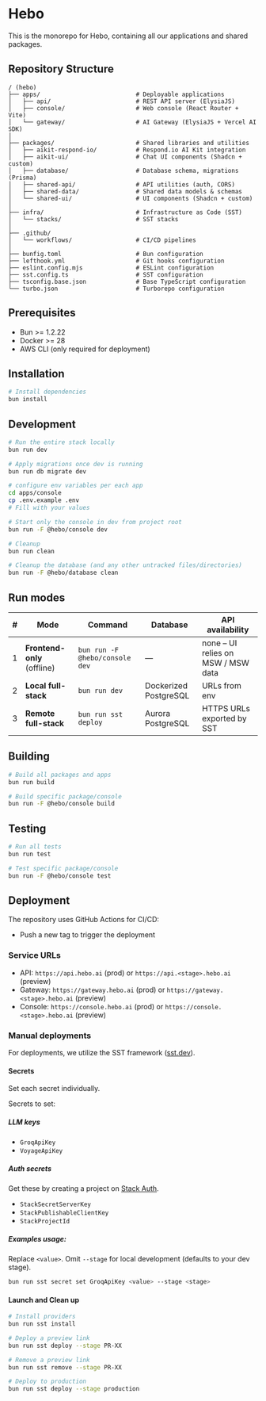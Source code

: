 # Hebo

This is the monorepo for Hebo, containing all our applications and shared packages.

## Repository Structure

```
/ (hebo)
├── apps/                           # Deployable applications
│   ├── api/                        # REST API server (ElysiaJS)
│   ├── console/                    # Web console (React Router + Vite)
│   └── gateway/                    # AI Gateway (ElysiaJS + Vercel AI SDK)
│
├── packages/                       # Shared libraries and utilities
│   ├── aikit-respond-io/           # Respond.io AI Kit integration
│   ├── aikit-ui/                   # Chat UI components (Shadcn + custom)
│   ├── database/                   # Database schema, migrations (Prisma)
│   ├── shared-api/                 # API utilities (auth, CORS)
│   ├── shared-data/                # Shared data models & schemas
│   └── shared-ui/                  # UI components (Shadcn + custom)
│
├── infra/                          # Infrastructure as Code (SST)
│   └── stacks/                     # SST stacks
│
├── .github/
│   └── workflows/                  # CI/CD pipelines
│
├── bunfig.toml                     # Bun configuration
├── lefthook.yml                    # Git hooks configuration
├── eslint.config.mjs               # ESLint configuration
├── sst.config.ts                   # SST configuration
├── tsconfig.base.json              # Base TypeScript configuration
└── turbo.json                      # Turborepo configuration
```

## Prerequisites

- Bun >= 1.2.22
- Docker >= 28
- AWS CLI (only required for deployment)

## Installation

```bash
# Install dependencies
bun install
```

## Development

```bash
# Run the entire stack locally
bun run dev
```

```bash
# Apply migrations once dev is running
bun run db migrate dev
```

```bash
# configure env variables per each app
cd apps/console
cp .env.example .env
# Fill with your values
```

```bash
# Start only the console in dev from project root
bun run -F @hebo/console dev
```

```bash
# Cleanup
bun run clean

# Cleanup the database (and any other untracked files/directories)
bun run -F @hebo/database clean
```

## Run modes

| #   | Mode                         | Command                          | Database              | API availability                        |
|-----|------------------------------|----------------------------------|-----------------------|-----------------------------------------|
| 1   | **Frontend-only** (offline)  | `bun run -F @hebo/console dev`    | —                     | none – UI relies on MSW / MSW data       |
| 2   | **Local full-stack**         | `bun run dev`                    | Dockerized PostgreSQL | URLs from env              |
| 3   | **Remote full-stack**        | `bun run sst deploy`             | Aurora PostgreSQL     | HTTPS URLs exported by SST              |

## Building

```bash
# Build all packages and apps
bun run build

# Build specific package/console
bun run -F @hebo/console build
```

## Testing

```bash
# Run all tests
bun run test

# Test specific package/console
bun run -F @hebo/console test
```

## Deployment

The repository uses GitHub Actions for CI/CD:

- Push a new tag to trigger the deployment

### Service URLs

- API: `https://api.hebo.ai` (prod) or `https://api.<stage>.hebo.ai` (preview)
- Gateway: `https://gateway.hebo.ai` (prod) or `https://gateway.<stage>.hebo.ai` (preview)
- Console: `https://console.hebo.ai` (prod) or `https://console.<stage>.hebo.ai` (preview)

### Manual deployments

For deployments, we utilize the SST framework ([sst.dev](https://sst.dev/)).

#### Secrets

Set each secret individually.

Secrets to set:

##### LLM keys

- `GroqApiKey`
- `VoyageApiKey`

##### Auth secrets

Get these by creating a project on [Stack Auth](https://app.stack-auth.com).

- `StackSecretServerKey`
- `StackPublishableClientKey`
- `StackProjectId`

##### Examples usage:

Replace `<value>`. Omit `--stage` for local development (defaults to your dev stage).

```bash
bun run sst secret set GroqApiKey <value> --stage <stage>
```

#### Launch and Clean up

```bash
# Install providers
bun run sst install

# Deploy a preview link
bun run sst deploy --stage PR-XX

# Remove a preview link
bun run sst remove --stage PR-XX

# Deploy to production
bun run sst deploy --stage production
```
